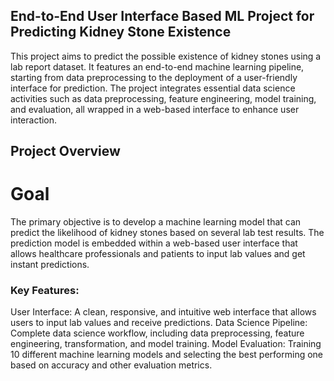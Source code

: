 ## End-to-End User Interface Based ML Project for Predicting Kidney Stone Existence
This project aims to predict the possible existence of kidney stones using a lab report dataset. It features an end-to-end machine learning pipeline, starting from data preprocessing to the deployment of a user-friendly interface for prediction. The project integrates essential data science activities such as data preprocessing, feature engineering, model training, and evaluation, all wrapped in a web-based interface to enhance user interaction.
## Project Overview
# Goal
The primary objective is to develop a machine learning model that can predict the likelihood of kidney stones based on several lab test results. The prediction model is embedded within a web-based user interface that allows healthcare professionals and patients to input lab values and get instant predictions.
### Key Features:
User Interface: A clean, responsive, and intuitive web interface that allows users to input lab values and receive predictions.
Data Science Pipeline: Complete data science workflow, including data preprocessing, feature engineering, transformation, and model training.
Model Evaluation: Training 10 different machine learning models and selecting the best performing one based on accuracy and other evaluation metrics.